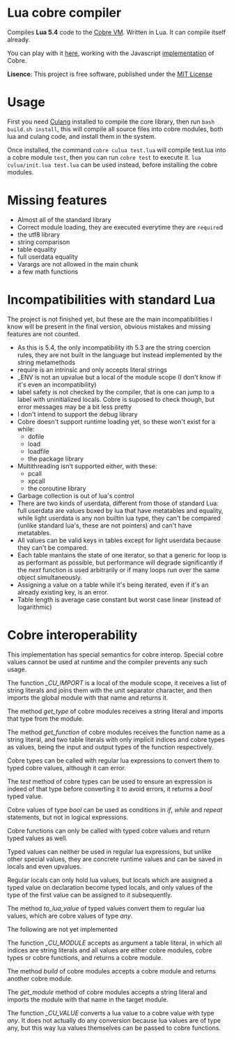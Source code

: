 # Lua cobre compiler

Compiles **Lua 5.4** code to the [Cobre VM](https://github.com/Arnaz87/cobrevm). Written in Lua. It can compile itself already.

You can play with it [here](http://arnaud.com.ve/cobre/), working with the Javascript [implementation](https://github.com/Arnaz87/cobreweb) of Cobre.

**Lisence**: This project is free software, published under the
  [MIT License](https://opensource.org/licenses/MIT)

# Usage

First you need [Culang](https://github.com/Arnaz87/culang) installed to compile the core library, then run `bash build.sh install`, this will compile all source files into cobre modules, both lua and culang code, and install them in the system.

Once installed, the command `cobre culua test.lua` will compile test.lua into a cobre module `test`, then you can run `cobre test` to execute it. `lua culua/init.lua test.lua` can be used instead, before installing the cobre modules.

# Missing features

- Almost all of the standard library
- Correct module loading, they are executed everytime they are `require`d
- the utf8 library
- string comparison
- table equality
- full userdata equality
- Varargs are not allowed in the main chunk
- a few math functions

# Incompatibilities with standard Lua

The project is not finished yet, but these are the main incompatibilities I know will be present in the final version, obvious mistakes and missing features are not counted.

- As this is 5.4, the only incompatibility ith 5.3 are the string coercion rules, they are not built in the language but instead implemented by the string metamethods
- require is an intrinsic and only accepts literal strings
- \_ENV is not an upvalue but a local of the module scope (I don't know if it's even an incompatibility)
- label safety is not checked by the compiler, that is one can jump to a label with uninitialized locals. Cobre is suposed to check though, but error messages may be a bit less pretty
- I don't intend to support the debug library
- Cobre doesn't support runtime loading yet, so these won't exist for a while:
  + dofile
  + load
  + loadfile
  + the package library
- Multithreading isn't supported either, with these:
  + pcall
  + xpcall
  + the coroutine library
- Garbage collection is out of lua's control
- There are two kinds of userdata, different from those of standard Lua: full userdata are values boxed by lua that have metatables and equality, while light userdata is any non builtin lua type, they can't be compared (unlike standard lua's, these are not pointers) and can't have metatables.
- All values can be valid keys in tables except for light userdata because they can't be compared.
- Each table mantains the state of one iterator, so that a generic for loop is as performant as possible, but performance will degrade significantly if the *next* function is used arbitrarily or if many loops run over the same object simultaneously.
- Assigning a value on a table while it's being iterated, even if it's an already existing key, is an error.
- Table length is average case constant but worst case linear (instead of logarithmic)

# Cobre interoperability

This implementation has special semantics for cobre interop. Special cobre values cannot be used at runtime and the compiler prevents any such usage.

The function _\_CU\_IMPORT_ is a local of the module scope, it receives a list of string literals and joins them with the unit separator character, and then imports the global module with that name and returns it.

The method _get\_type_ of cobre modules receives a string literal and imports that type from the module.

The method _get\_function_ of cobre modules receives the function name as a string literal, and two table literals with only implicit indices and cobre types as values, being the input and output types of the function respectively.

Cobre types can be called with regular lua expressions to convert them to typed cobre values, although it can error.

The _test_ method of cobre types can be used to ensure an expression is indeed of that type before converting it to avoid errors, it returns a _bool_ typed value.

Cobre values of type _bool_ can be used as conditions in _if_, _while_ and _repeat_ statements, but not in logical expressions.

Cobre functions can only be called with typed cobre values and return typed values as well.

Typed values can neither be used in regular lua expressions, but unlike other special values, they are concrete runtime values and can be saved in locals and even upvalues.

Regular locals can only hold lua values, but locals which are assigned a typed value on declaration become typed locals, and only values of the type of the first value can be assigned to it subsequently.

The method _to\_lua\_value_ of typed values convert them to regular lua values, which are cobre values of type _any_.

The following are not yet implemented

The function _\_CU\_MODULE_ accepts as argument a table literal, in which all indices are string literals and all values are either cobre modules, cobre types or cobre functions, and returns a cobre module.

The method _build_ of cobre modules accepts a cobre module and returns another cobre module.

The _get\_module_ method of cobre modules accepts a string literal and imports the module with that name in the target module.

The function _\_CU\_VALUE_ converts a lua value to a cobre value with type _any_. It does not actually do any conversion because lua values are of type any, but this way lua values themselves can be passed to cobre functions.
